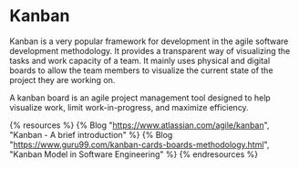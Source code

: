 # Kanban

Kanban is a very popular framework for development in the agile software development methodology. It provides a transparent way of visualizing the tasks and work capacity of a team. It mainly uses physical and digital boards to allow the team members to visualize the current state of the project they are working on.

A kanban board is an agile project management tool designed to help visualize work, limit work-in-progress, and maximize efficiency.

{% resources %}
  {% Blog "https://www.atlassian.com/agile/kanban", "Kanban - A brief introduction" %}
  {% Blog "https://www.guru99.com/kanban-cards-boards-methodology.html", "Kanban Model in Software Engineering" %}
{% endresources %}